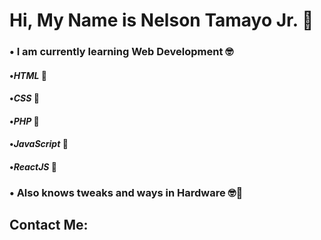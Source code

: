 # Hi, My Name is Nelson Tamayo Jr. 👋

### • I am currently learning Web Development 🤓
#### •*HTML* 🚧
#### •*CSS* 🚧
#### •*PHP* 🚧
#### •*JavaScript* 🚧
#### •*ReactJS* 🚧
### • Also knows tweaks and ways in Hardware 🤓🔌

## Contact Me:

